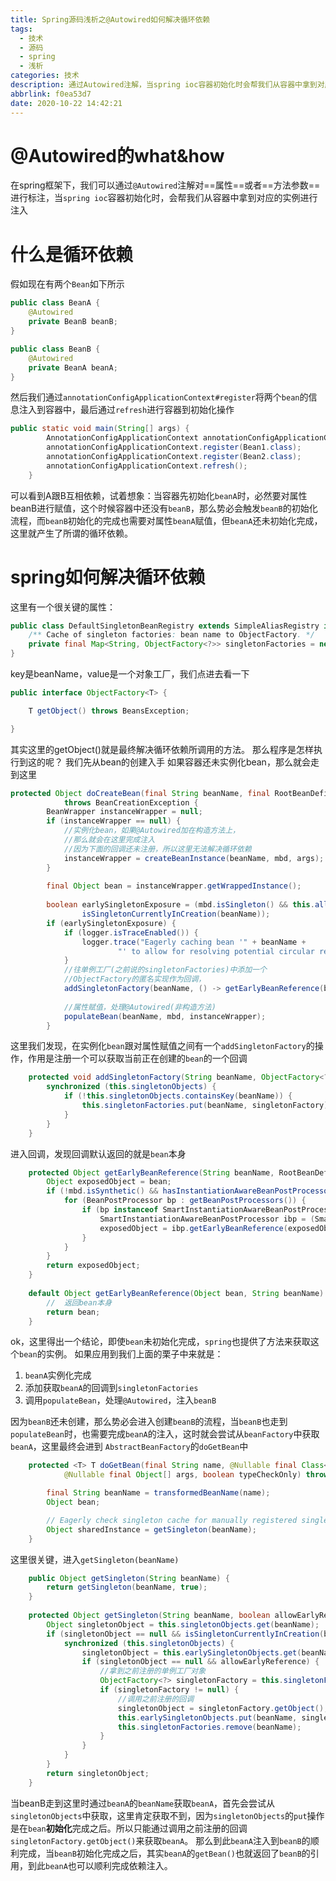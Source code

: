 ```yaml
---
title: Spring源码浅析之@Autowired如何解决循环依赖
tags:
  - 技术
  - 源码
  - spring
  - 浅析
categories: 技术
description: 通过Autowired注解，当spring ioc容器初始化时会帮我们从容器中拿到对应的实例进行注入
abbrlink: f0ea53d7
date: 2020-10-22 14:42:21
---
```

# @Autowired的what&how
在spring框架下，我们可以通过`@Autowired`注解对==属性==或者==方法参数==进行标注，当`spring ioc`容器初始化时，会帮我们从容器中拿到对应的实例进行注入
# 什么是循环依赖
假如现在有两个`Bean`如下所示

```java
public class BeanA {
    @Autowired
    private BeanB beanB;
}

public class BeanB {
    @Autowired
    private BeanA beanA;
}
```
然后我们通过`annotationConfigApplicationContext#register`将两个`bean`的信息注入到容器中，最后通过`refresh`进行容器到初始化操作
```java
public static void main(String[] args) {
        AnnotationConfigApplicationContext annotationConfigApplicationContext = new AnnotationConfigApplicationContext();
        annotationConfigApplicationContext.register(Bean1.class);
        annotationConfigApplicationContext.register(Bean2.class);
        annotationConfigApplicationContext.refresh();
    }
```
可以看到A跟B互相依赖，试着想象：当容器先初始化`beanA`时，必然要对属性beanB进行赋值，这个时候容器中还没有`beanB`，那么势必会触发`beanB`的初始化流程，而`beanB`初始化的完成也需要对属性`beanA`赋值，但`beanA`还未初始化完成，这里就产生了所谓的循环依赖。
# spring如何解决循环依赖
这里有一个很关键的属性：
```java
public class DefaultSingletonBeanRegistry extends SimpleAliasRegistry implements SingletonBeanRegistry {
	/** Cache of singleton factories: bean name to ObjectFactory. */
	private final Map<String, ObjectFactory<?>> singletonFactories = new HashMap<>(16);
}
```
key是beanName，value是一个对象工厂，我们点进去看一下
```java
public interface ObjectFactory<T> {

	T getObject() throws BeansException;

}
```
其实这里的getObject()就是最终解决循环依赖所调用的方法。
那么程序是怎样执行到这的呢？
我们先从bean的创建入手
如果容器还未实例化bean，那么就会走到这里
```java
protected Object doCreateBean(final String beanName, final RootBeanDefinition mbd, final @Nullable Object[] args)
			throws BeanCreationException {
		BeanWrapper instanceWrapper = null;
		if (instanceWrapper == null) {
			//实例化bean，如果@Autowired加在构造方法上，
			//那么就会在这里完成注入
			//因为下面的回调还未注册，所以这里无法解决循环依赖
			instanceWrapper = createBeanInstance(beanName, mbd, args);
		}
		
		final Object bean = instanceWrapper.getWrappedInstance();
		
		boolean earlySingletonExposure = (mbd.isSingleton() && this.allowCircularReferences &&
				isSingletonCurrentlyInCreation(beanName));
		if (earlySingletonExposure) {
			if (logger.isTraceEnabled()) {
				logger.trace("Eagerly caching bean '" + beanName +
						"' to allow for resolving potential circular references");
			}
			//往单例工厂(之前说的singletonFactories)中添加一个
			//ObjectFactory的匿名实现作为回调，
			addSingletonFactory(beanName, () -> getEarlyBeanReference(beanName, mbd, bean));
			
			//属性赋值，处理@Autowired(非构造方法)
			populateBean(beanName, mbd, instanceWrapper);
		}
```
这里我们发现，在实例化`bean`跟对属性赋值之间有一个`addSingletonFactory`的操作，作用是注册一个可以获取当前正在创建的`bean`的一个回调
```java
	protected void addSingletonFactory(String beanName, ObjectFactory<?> singletonFactory) {
		synchronized (this.singletonObjects) {
			if (!this.singletonObjects.containsKey(beanName)) {
				this.singletonFactories.put(beanName, singletonFactory);
			}
		}
	}
```

进入回调，发现回调默认返回的就是`bean`本身
```java	
	protected Object getEarlyBeanReference(String beanName, RootBeanDefinition mbd, Object bean) {
		Object exposedObject = bean;
		if (!mbd.isSynthetic() && hasInstantiationAwareBeanPostProcessors()) {
			for (BeanPostProcessor bp : getBeanPostProcessors()) {
				if (bp instanceof SmartInstantiationAwareBeanPostProcessor) {
					SmartInstantiationAwareBeanPostProcessor ibp = (SmartInstantiationAwareBeanPostProcessor) bp;
					exposedObject = ibp.getEarlyBeanReference(exposedObject, beanName);
				}
			}
		}
		return exposedObject;
	}
	
	default Object getEarlyBeanReference(Object bean, String beanName) throws BeansException {
		//	返回bean本身
		return bean;
	}
```

ok，这里得出一个结论，即使`bean`未初始化完成，`spring`也提供了方法来获取这个`bean`的实例。
如果应用到我们上面的栗子中来就是：

 1. `beanA`实例化完成
 2. 添加获取`beanA`的回调到`singletonFactories`
 3. 调用`populateBean`，处理`@Autowired`，注入`beanB`

因为`beanB`还未创建，那么势必会进入创建`beanB`的流程，当`beanB`也走到`populateBean`时，也需要完成`beanA`的注入，这时就会尝试从`beanFactory`中获取`beanA`，这里最终会进到
`AbstractBeanFactory`的`doGetBean`中
```java
	protected <T> T doGetBean(final String name, @Nullable final Class<T> requiredType,
			@Nullable final Object[] args, boolean typeCheckOnly) throws BeansException {

		final String beanName = transformedBeanName(name);
		Object bean;

		// Eagerly check singleton cache for manually registered singletons.
		Object sharedInstance = getSingleton(beanName);
	}
```
这里很关键，进入`getSingleton(beanName)`
```java
	public Object getSingleton(String beanName) {
		return getSingleton(beanName, true);
	}
	
	protected Object getSingleton(String beanName, boolean allowEarlyReference) {
		Object singletonObject = this.singletonObjects.get(beanName);
		if (singletonObject == null && isSingletonCurrentlyInCreation(beanName)) {
			synchronized (this.singletonObjects) {
				singletonObject = this.earlySingletonObjects.get(beanName);
				if (singletonObject == null && allowEarlyReference) {
					//拿到之前注册的单例工厂对象
					ObjectFactory<?> singletonFactory = this.singletonFactories.get(beanName);
					if (singletonFactory != null) {
					    //调用之前注册的回调
						singletonObject = singletonFactory.getObject();
						this.earlySingletonObjects.put(beanName, singletonObject);
						this.singletonFactories.remove(beanName);
					}
				}
			}
		}
		return singletonObject;
	}
```
当beanB走到这里时通过`beanA`的`beanName`获取`beanA`，首先会尝试从`singletonObjects`中获取，这里肯定获取不到，因为`singletonObjects`的`put`操作是在`bean`**初始化**完成之后。所以只能通过调用之前注册的回调`singletonFactory.getObject()`来获取`beanA`。
那么到此`beanA`注入到`beanB`的顺利完成，当`beanB`初始化完成之后，其实`beanA`的`getBean()`也就返回了`beanB`的引用，到此`beanA`也可以顺利完成依赖注入。

